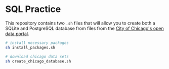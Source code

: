 # SQL Practice

This repository contains two `.sh` files that will allow you to create both
a SQLite and PostgreSQL database from files from the [City of Chicago's open data portal](https://data.cityofchicago.org/).

```bash
# install necessary packages
sh install_packages.sh

# download chicago data sets
sh create_chicago_database.sh
```